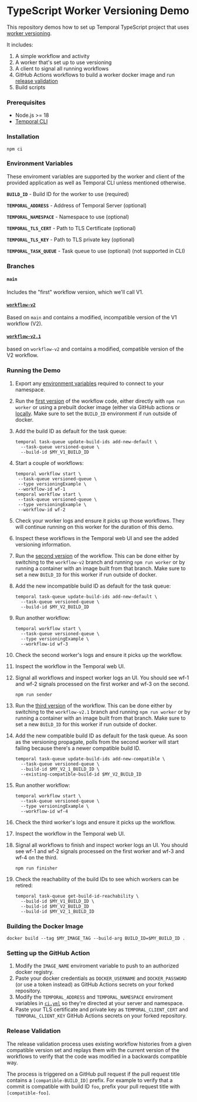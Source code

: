 # TypeScript Worker Versioning Demo

This repository demos how to set up Temporal TypeScript project that uses [worker versioning][worker-versioning-docs].

It includes:

1. A simple workflow and activity
1. A worker that's set up to use versioning
1. A client to signal all running workflows
1. GitHub Actions workflows to build a worker docker image and run [release validation](#release-validation)
1. Build scripts

### Prerequisites

- Node.js >= 18
- [Temporal CLI](https://docs.temporal.io/cli/)

### Installation

```
npm ci
```

### Environment Variables

These enviroment variables are supported by the worker and client of the provided application as well as
Temporal CLI unless mentioned otherwise.

**`BUILD_ID`** - Build ID for the worker to use (required)

**`TEMPORAL_ADDRESS`** - Address of Temporal Server (optional)

**`TEMPORAL_NAMESPACE`** - Namespace to use (optional)

**`TEMPORAL_TLS_CERT`** - Path to TLS Certificate (optional)

**`TEMPORAL_TLS_KEY`** - Path to TLS private key (optional)

**`TEMPORAL_TASK_QUEUE`** - Task queue to use (optional) (not supported in CLI)

### Branches

#### `main`

Includes the "first" workflow version, which we'll call V1.

#### [`workflow-v2`][diff-main-v2]

Based on `main` and contains a modified, incompatible version of the V1 workflow (V2).

#### [`workflow-v2.1`][diff-v2-v21]

based on `workflow-v2` and contains a modified, compatible version of the V2 workflow.

[worker-versioning-docs]: https://docs.temporal.io/workers#worker-versioning
[diff-main-v2]: https://github.com/temporalio/worker-versioning-replay-demo/compare/main...workflow-v2
[diff-v2-v21]: https://github.com/temporalio/worker-versioning-replay-demo/compare/workflow-v2...workflow-v2.1

### Running the Demo

1. Export any [environment variables](#environment-variables) required to connect to your namespace.

1. Run the [first version](#main) of the workflow code, either directly with `npm run worker` or using a prebuilt docker
   image (either via GitHub actions or [locally](#building-the-docker-image). Make sure to set the `BUILD_ID`
   environment if run outside of docker.

1. Add the build ID as default for the task queue:

   ```
   temporal task-queue update-build-ids add-new-default \
     --task-queue versioned-queue \
     --build-id $MY_V1_BUILD_ID
   ```

1. Start a couple of workflows:

   ```
   temporal workflow start \
    --task-queue versioned-queue \
    --type versioningExample \
    --workflow-id wf-1
   temporal workflow start \
    --task-queue versioned-queue \
    --type versioningExample \
    --workflow-id wf-2
   ```

1. Check your worker logs and ensure it picks up those workflows. They will continue running on this worker for the
   duration of this demo.

1. Inspect these workflows in the Temporal web UI and see the added versioning information.

1. Run the [second version](#workflow-v2) of the workflow. This can be done either by switching to the `workflow-v2`
   branch and running `npm run worker` or by running a container with an image built from that branch. Make sure to set
   a new `BUILD_ID` for this worker if run outside of docker.

1. Add the new incompatible build ID as default for the task queue:

   ```
   temporal task-queue update-build-ids add-new-default \
     --task-queue versioned-queue \
     --build-id $MY_V2_BUILD_ID
   ```

1. Run another workflow:

   ```
   temporal workflow start \
     --task-queue versioned-queue \
     --type versioningExample \
     --workflow-id wf-3
   ```

1. Check the second worker's logs and ensure it picks up the workflow.

1. Inspect the workflow in the Temporal web UI.

1. Signal all workflows and inspect worker logs an UI. You should see wf-1 and wf-2 signals processed on the first
   worker and wf-3 on the second.

   ```
   npm run sender
   ```

1. Run the [third version](#workflow-v21) of the workflow. This can be done either by switching to the `workflow-v2.1`
   branch and running `npm run worker` or by running a container with an image built from that branch. Make sure to set
   a new `BUILD_ID` for this worker if run outside of docker.

1. Add the new compatible build ID as default for the task queue. As soon as the versioning propagate, polls from the
   second worker will start failing because there's a newer compatible build ID.

   ```
   temporal task-queue update-build-ids add-new-compatible \
     --task-queue versioned-queue \
     --build-id $MY_V2_1_BUILD_ID \
     --existing-compatible-build-id $MY_V2_BUILD_ID
   ```

1. Run another workflow:

   ```
   temporal workflow start \
     --task-queue versioned-queue \
     --type versioningExample \
     --workflow-id wf-4
   ```

1. Check the third worker's logs and ensure it picks up the workflow.

1. Inspect the workflow in the Temporal web UI.

1. Signal all workflows to finish and inspect worker logs an UI. You should see wf-1 and wf-2 signals processed on the
   first worker and wf-3 and wf-4 on the third.

   ```
   npm run finisher
   ```

1. Check the reachability of the build IDs to see which workers can be retired:

   ```
   temporal task-queue get-build-id-reachability \
     --build-id $MY_V1_BUILD_ID \
     --build-id $MY_V2_BUILD_ID
     --build-id $MY_V2_1_BUILD_ID
   ```

### Building the Docker Image

```
docker build --tag $MY_IMAGE_TAG --build-arg BUILD_ID=$MY_BUILD_ID .
```

### Setting up the GitHub Action

1. Modify the `IMAGE_NAME` enviroment variable to push to an authorized docker registry.
1. Paste your docker credentials as `DOCKER_USERNAME` and `DOCKER_PASSWORD` (or use a token instead) as GitHub Actions
   secrets on your forked repository.
1. Modify the `TEMPORAL_ADDRESS` and `TEMPORAL_NAMESPACE` enviroment variables in [`ci.yml`](.github/workflows/ci.yml)
   so they're directed at your server and namespace.
1. Paste your TLS certificate and private key as `TEMPORAL_CLIENT_CERT` and `TEMPORAL_CLIENT_KEY` GitHub Actions secrets
   on your forked repository.

### Release Validation

The release validation process uses existing workflow histories from a given compatible version set and replays them
with the current version of the workflows to verify that the code was modified in a backwards compatible way.

The process is triggered on a GitHub pull request if the pull request title contains a `[compatible-BUILD_ID]` prefix.
For example to verify that a commit is compatible with build ID `foo`, prefix your pull request title with
`[compatible-foo]`.
